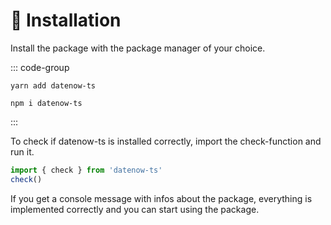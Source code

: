 # 💾 Installation

Install the package with the package manager of your choice.

::: code-group
```shell [yarn]
yarn add datenow-ts
```
```shell [npm]
npm i datenow-ts
```
:::

To check if datenow-ts is installed correctly, import the check-function and run it.

```typescript
import { check } from 'datenow-ts'
check()
```

If you get a console message with infos about the package, everything is implemented correctly and you can start using
the package.
